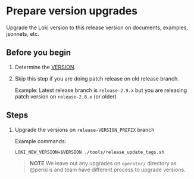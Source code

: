 # Prepare version upgrades

Upgrade the Loki version to this release version on documents, examples, jsonnets, etc.

## Before you begin

1. Determine the [VERSION](concepts/version.md).

2. Skip this step if you are doing patch release on old release branch.

	Example: Latest release branch is `release-2.9.x` but you are releasing patch version on `release-2.8.x` (or older)

## Steps

1. Upgrade the versions on `release-VERSION_PREFIX` branch

    Example commands:

    ```
	LOKI_NEW_VERSION=$VERSION ./tools/release_update_tags.sh
    ```

	>**NOTE** We leave out any upgrades on `operator/` directory as @periklis and team have different process to upgrade versions.

